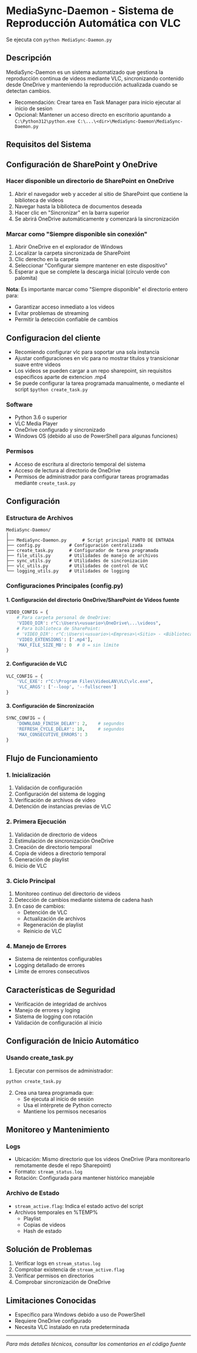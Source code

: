# MediaSync-Daemon - Sistema de Reproducción Automática con VLC
Se ejecuta con `python MediaSync-Daemon.py`

## Descripción
MediaSync-Daemon es un sistema automatizado que gestiona la reproducción continua de videos mediante VLC, sincronizando contenido desde OneDrive y manteniendo la reproducción actualizada cuando se detectan cambios.
- Recomendación: Crear tarea en Task Manager para inicio ejecutar al inicio de sesion
- Opcional: Mantener un acceso directo en escritorio apuntando a `C:\Python312\python.exe C:\...\<dir>\MediaSync-Daemon\MediaSync-Daemon.py`

## Requisitos del Sistema

## Configuración de SharePoint y OneDrive

### Hacer disponible un directorio de SharePoint en OneDrive
1. Abrir el navegador web y acceder al sitio de SharePoint que contiene la biblioteca de videos
2. Navegar hasta la biblioteca de documentos deseada
3. Hacer clic en "Sincronizar" en la barra superior
4. Se abrirá OneDrive automáticamente y comenzará la sincronización

### Marcar como "Siempre disponible sin conexión"
1. Abrir OneDrive en el explorador de Windows
2. Localizar la carpeta sincronizada de SharePoint
3. Clic derecho en la carpeta
4. Seleccionar "Configurar siempre mantener en este dispositivo"
5. Esperar a que se complete la descarga inicial (círculo verde con palomita)

**Nota**: Es importante marcar como "Siempre disponible" el directorio entero para:
- Garantizar acceso inmediato a los videos
- Evitar problemas de streaming
- Permitir la detección confiable de cambios

## Configuracion del cliente
- Recomiendo configurar vlc para soportar una sola instancia
- Ajustar configuraciones en vlc para no mostrar titulos y transicionar suave entre videos
- Los videos se pueden cargar a un repo sharepoint, sin requisitos especificos aparte de extencion .mp4
- Se puede configurar la tarea programada manualmente, o mediante el script `$python create_task.py`

### Software
- Python 3.6 o superior
- VLC Media Player
- OneDrive configurado y sincronizado
- Windows OS (debido al uso de PowerShell para algunas funciones)

### Permisos
- Acceso de escritura al directorio temporal del sistema
- Acceso de lectura al directorio de OneDrive
- Permisos de administrador para configurar tareas programadas mediante `create_task.py`

## Configuración

### Estructura de Archivos
```
MediaSync-Daemon/
│
├── MediaSync-Daemon.py      # Script principal PUNTO DE ENTRADA
├── config.py           # Configuración centralizada
├── create_task.py      # Configurador de tarea programada
├── file_utils.py       # Utilidades de manejo de archivos
├── sync_utils.py       # Utilidades de sincronización
├── vlc_utils.py        # Utilidades de control de VLC
└── logging_utils.py    # Utilidades de logging
```

### Configuraciones Principales (config.py)

#### 1. Configuración del directorio OneDrive/SharePoint de Videos fuente
```python
VIDEO_CONFIG = {
    # Para carpeta personal de OneDrive:
    'VIDEO_DIR': r"C:\Users\<usuario>\OneDrive\...\videos",
    # Para biblioteca de SharePoint:
    # 'VIDEO_DIR': r"C:\Users\<usuario>\<Empresa>\<Sitio> - <Biblioteca>\videos",
    'VIDEO_EXTENSIONS': ['.mp4'],
    'MAX_FILE_SIZE_MB': 0  # 0 = sin límite
}
```

#### 2. Configuración de VLC
```python
VLC_CONFIG = {
    'VLC_EXE': r"C:\Program Files\VideoLAN\VLC\vlc.exe",
    'VLC_ARGS': ['--loop', '--fullscreen']
}
```

#### 3. Configuración de Sincronización
```python
SYNC_CONFIG = {
    'DOWNLOAD_FINISH_DELAY': 2,    # segundos
    'REFRESH_CYCLE_DELAY': 10,     # segundos
    'MAX_CONSECUTIVE_ERRORS': 3
}
```

## Flujo de Funcionamiento

### 1. Inicialización
1. Validación de configuración
2. Configuración del sistema de logging
3. Verificación de archivos de video
4. Detención de instancias previas de VLC

### 2. Primera Ejecución
1. Validación de directorio de videos
2. Estimulación de sincronización OneDrive
3. Creación de directorio temporal
4. Copia de videos a directorio temporal
5. Generación de playlist
6. Inicio de VLC

### 3. Ciclo Principal
1. Monitoreo continuo del directorio de videos
2. Detección de cambios mediante sistema de cadena hash
3. En caso de cambios:
   - Detención de VLC
   - Actualización de archivos
   - Regeneración de playlist
   - Reinicio de VLC

### 4. Manejo de Errores
- Sistema de reintentos configurables
- Logging detallado de errores
- Límite de errores consecutivos

## Características de Seguridad
- Verificación de integridad de archivos
- Manejo de errores y loging
- Sistema de logging con rotación
- Validación de configuración al inicio

## Configuración de Inicio Automático

### Usando create_task.py
1. Ejecutar con permisos de administrador:
```bash
python create_task.py
```
2. Crea una tarea programada que:
   - Se ejecuta al inicio de sesión
   - Usa el intérprete de Python correcto
   - Mantiene los permisos necesarios

## Monitoreo y Mantenimiento

### Logs
- Ubicación: Mismo directorio que los videos OneDrive (Para monitorearlo remotamente desde el repo Sharepoint)
- Formato: `stream_status.log`
- Rotación: Configurada para mantener histórico manejable

### Archivo de Estado
- `stream_active.flag`: Indica el estado activo del script
- Archivos temporales en %TEMP%
  - Playlist
  - Copias de videos
  - Hash de estado

## Solución de Problemas
1. Verificar logs en `stream_status.log`
2. Comprobar existencia de `stream_active.flag`
3. Verificar permisos en directorios
4. Comprobar sincronización de OneDrive

## Limitaciones Conocidas
- Específico para Windows debido a uso de PowerShell
- Requiere OneDrive configurado
- Necesita VLC instalado en ruta predeterminada


---

*Para más detalles técnicos, consultar los comentarios en el código fuente*
